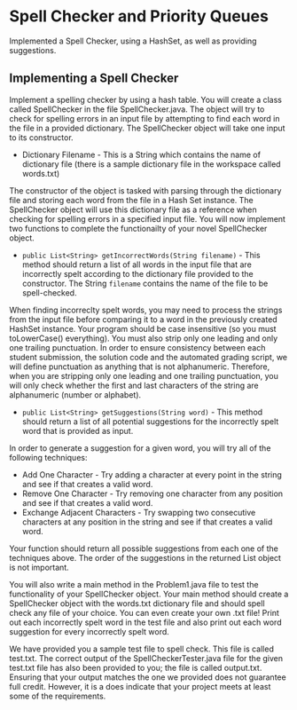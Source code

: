 # Spell Checker and Priority Queues

Implemented a Spell Checker, using a HashSet, as well as providing suggestions. 

## Implementing a Spell Checker 

Implement a spelling checker by using a hash table. You will create a class called SpellChecker in the file SpellChecker.java.  The object will try to check for spelling errors in an input file by attempting to find each word in the file in a provided dictionary. The SpellChecker object will take one input to its constructor.

* Dictionary Filename - This is a String which contains the name of dictionary file (there is a sample dictionary file in the workspace called words.txt)

The constructor of the object is tasked with parsing through the dictionary file and storing each word from the file in a Hash Set instance. The SpellChecker object will use this dictionary file as a reference when checking for spelling errors in a specified input file. You will now implement two functions to complete the functionailty of your novel SpellChecker object.

* ```public List<String> getIncorrectWords(String filename)``` - This method should return a list of all words in the input file that are incorrectly spelt according to the dictionary file provided to the constructor. The String ```filename``` contains the name of the file to be spell-checked.

When finding incorreclty spelt words, you may need to process the strings from the input file before comparing it to a word in the previously created HashSet instance. Your program should be case insensitive (so you must toLowerCase() everything). You must also strip only one leading and only one trailing punctuation. In order to ensure consistency between each student submission, the solution code and the automated grading script, we will define punctuation as anything that is not alphanumeric. Therefore, when you are stripping only one leading and one trailing punctuation, you will only check whether the first and last characters of the string are alphanumeric (number or alphabet).

* ```public List<String> getSuggestions(String word)``` - This method should return a list of all potential suggestions for the incorrectly spelt word that is provided as input.

In order to generate a suggestion for a given word, you will try all of the following techniques:

* Add One Character - Try adding a character at every point in the string and see if that creates a valid word.
* Remove One Character - Try removing one character from any position and see if that creates a valid word.
* Exchange Adjacent Characters - Try swapping two consecutive characters at any position in the string and see if that creates a valid word.

Your function should return all possible suggestions from each one of the techniques above. The order of the suggestions in the returned List object is not important.

You will also write a main method in the Problem1.java file to test the functionality of your SpellChecker object. Your main method should create a SpellChecker object with the words.txt dictionary file and should spell check any file of your choice. You can even create your own .txt file! Print out each incorrectly spelt word in the test file and also print out each word suggestion for every incorrectly spelt word.

We have provided you a sample test file to spell check. This file is called test.txt. The correct output of the SpellCheckerTester.java file for the given test.txt file has also been provided to you; the file is called output.txt. Ensuring that your output matches the one we provided does not guarantee full credit. However, it is a does indicate that your project meets at least some of the requirements.

